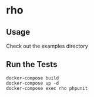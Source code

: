 # rho

## Usage
Check out the examples directory

## Run the Tests
```
docker-compose build
docker-compose up -d
docker-compose exec rho phpunit
```
